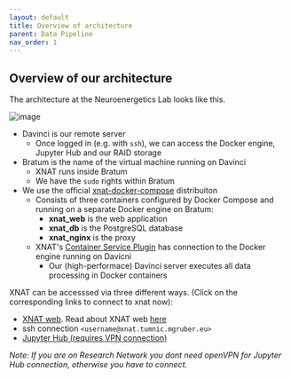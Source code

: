 ```yaml
---
layout: default
title: Overview of architecture
parent: Data Pipeline
nav_order: 1
---
```


## Overview of our architecture
The architecture at the Neuroenergetics Lab looks like this.

![image](https://user-images.githubusercontent.com/40626584/214580105-a66f0dcf-1049-4cfd-8743-58f49fec18a2.png)

- Davinci is our remote server
  - Once logged in (e.g. with `ssh`), we can access the Docker engine, Jupyter Hub and our RAID storage
- Bratum is the name of the virtual machine running on Davinci
  - XNAT runs inside Bratum
  - We have the `sudo` rights within Bratum
- We use the official [xnat-docker-compose](https://github.com/NrgXnat/xnat-docker-compose) distribuiton
  - Consists of three containers configured by Docker Compose and running on a separate Docker engine on Bratum:
    - **xnat_web** is the web application
    - **xnat_db** is the PostgreSQL database
    - **xnat_nginx** is the proxy
  - XNAT's [Container Service Plugin](https://wiki.xnat.org/container-service/) has connection to the Docker engine running on Davicni
    - Our (high-performace) Davinci server executes all data processing in Docker containers 


XNAT can be accesssed via three different ways. (Click on the corresponding links to connect to xnat now):  
- [XNAT web](https://xnat.tumnic.mgruber.eu/app/template/Login.vm#!). Read about XNAT web [here](https://neuroenergeticslab.github.io/docs/xnat/XNAT_web/)
- ssh connection `<username@xnat.tumnic.mgruber.eu>`
- [Jupyter Hub (requires VPN connection)](http://10.0.4.1:8000/hub/login)

_Note: If you are on Research Network you dont need openVPN for Jupyter Hub connection, otherwise you have to connect._
